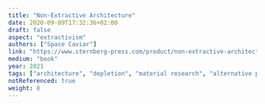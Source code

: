 ```yaml
---
title: "Non-Extractive Architecture"
date: 2020-09-09T17:32:36+02:00
draft: false
aspect: "extractivism"
authors: ["Space Caviar"]
link: "https://www.sternberg-press.com/product/non-extractive-architecture-vol-1"
medium: "book"
year: 2021
tags: ["architecture", "depletion", "material research", "alternative paradigm"]
notReferenced: true
weight: 8
---
```

